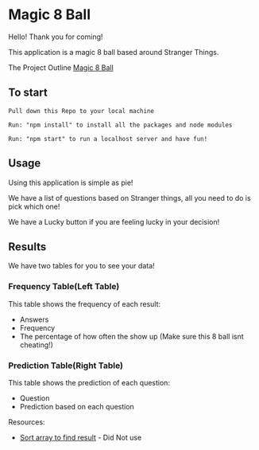 # Magic 8 Ball

Hello! Thank you for coming!

This application is a magic 8 ball based around Stranger Things.

The Project Outline [Magic 8 Ball](https://observablehq.com/@mike-mwk/stranger-things-magic-8-ball#answer)

## To start

```
Pull down this Repo to your local machine

Run: "npm install" to install all the packages and node modules

Run: "npm start" to run a localhost server and have fun!

```

## Usage

Using this application is simple as pie!

We have a list of questions based on Stranger things, all you need to do is pick which one!

We have a Lucky button if you are feeling lucky in your decision!

## Results

We have two tables for you to see your data!

### Frequency Table(Left Table)

This table shows the frequency of each result:
- Answers
- Frequency
- The percentage of how often the show up (Make sure this 8 ball isnt cheating!)

### Prediction Table(Right Table)

This table shows the prediction of each question:
- Question
- Prediction based on each question

Resources:

- [Sort array to find result](https://stackoverflow.com/questions/8584902/get-the-closest-number-out-of-an-array) - Did Not use

